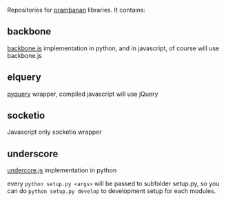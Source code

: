 Repositories for [prambanan](https://github.com/microvac/prambanan) libraries. It contains:


backbone
--------
[backbone.js](http://backbonejs.org/) implementation in python, and in javascript, of course will use backbone.js

elquery
-------
[pyquery](https://github.com/gawel/pyquery) wrapper, compiled javascript will use jQuery


socketio
--------
Javascript only socketio wrapper


underscore
----------
[undercore.js](http://underscorejs.org/) implementation in python


every `python setup.py <args>` will be passed to subfolder setup.py, so you can do `python setup.py develop` to development setup for each modules.
